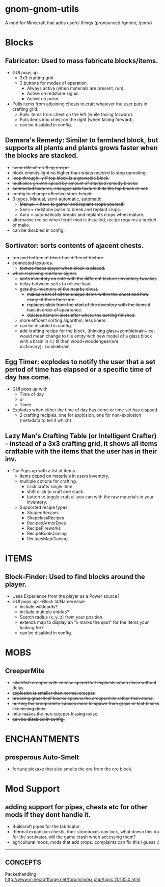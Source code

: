gnom-gnom-utils
===============

A mod for Minecraft that adds useful things (pronounced /ɡnom/, /ɲom/)

# Blocks
## Fabricator: Used to mass fabricate blocks/items.
  - GUI pops up.
    - 3x3 crafting grid.
    - 3 buttons for modes of operation.
      - Always active (when materials are present, run).
      - Active on redstone signal.
      - Active on pulse.
  - Pulls items from adjoining chests to craft whatever the user puts in crafting grid.
    - Pulls items from chest on the left (while facing forward).
    - Puts items into chest on the right (when facing forward).
    - can be disabled in config.

## Damara's Remedy: Similar to farmland block, but supports all plants and plants grows faster when the blocks are stacked.
  - ~~semi-dificult crafting recipe.~~
  - ~~block emmits light no higher than whats needed to stop uprooting.~~
  - ~~loop through -y if top block is a growable block.~~
  - ~~multiplies growth speed by amount of stacked remedy blocks.~~
  - ~~connected textures, changes side texture if its the top block or not.~~
  - ~~config to change effective stack height.~~
  - 3 types. Manual, semi-automatic, automatic.
    - ~~Manual = have to gather and replant crops yourself.~~
    - Semi = redstone pulse to break and replant crops.
    - Auto = automatically breaks and replants crops when mature.
  - alternative recipe when fcraft mod is installed, recipe requires a bucket of mako.
  - can be disabled in config.


## Sortivator: sorts contents of ajacent chests.
  - ~~top and bottom of block has different texture.~~
  - ~~connected textures.~~
    - ~~texture faces player when block is placed.~~
  - ~~when recieving redstone signal.~~
    - ~~sorts inventoty on side with the different texture (inventory tweaks).~~
    - delay between sorts to relieve load.
    - ~~gets the inventory of the nearby chest.~~
      - ~~makes a list of all the unique items within the chest and how many of them there are.~~
      - ~~replaces slots from the start of the inventory with the items it had, in order of apearance.~~
      - ~~deletes items in slots after where the sorting finished.~~
    - more efficent sorting algorithm, less linear.
    - can be disabled in config.
    - add crafting recipe for the block, (thinking glass+zombiebrain+ice, would mean change to tile entity with new model of a glass block with a brain in it.) til then wood+woodengear(ore dictionary)+zombiebrain.
 
## Egg Timer: explodes to notify the user that a set period of time has elapsed or a specific time of day has come.
  - GUI pops up with
    - Time of day
    - or
    - Timer
  - Explodes when either the time of day has come or time set has elapsed.
    - 2 crafting recipies, one for explosion, one for non-explosion (metadata to tell it which)
 
## Lazy Man's Crafting Table (or Intelligent Crafter) - instead of a 3x3 crafting grid, it shows all items craftable with the items that the user has in their inv.
  - Gui Pops up with a list of items.
    - items depnd on materials in users inventory.
    - multiple options for crafting.
      - click crafts single item.
      - shift click to craft one stack.
      - button to toggle craft all you can with the raw materials in your inventory.
    - Supported recipe types:
      - ShapedRecipes
      - ShapelessRecipes
      - RecipesArmorDyes
      - RecipeFireworks
      - RecipeBookCloning
      - RecipesMapCloning

# ITEMS
## Block-Finder: Used to find blocks around the player.
  - Uses Experience from the player as a Power source?
  - GUI pops up:
    -Block Id/Name/Value
      - include wildcards?
      - include multiple entries?
    - Search radius (x, y, z) from your position.
    - extends map to display an "x marks the spot" for the items your looking for?
    - can be disabled in config.
  

# MOBS
## CreeperMite
  - ~~silverfish creeper with imense speed that exploeds when close without delay.~~
  - ~~explosion is smaller than normal creeper.~~
  - ~~breaking grass/leaf blocks spawns the creepermite rather than stone.~~
  - ~~hurting the creepermite causes more to spawn from grass or leaf blocks like mining does.~~
  - ~~mite makes the hurt creeper hissing noise.~~
  - ~~can be disabled in config.~~
# ENCHANTMENTS
## prosperous Auto-Smelt
  - fortune pickaxe that also smelts the ore from the ore block.
    
# Mod Support
## adding support for pipes, chests etc for other mods if they dont handle it.
  - Buildcraft pipes for the fabricator
  - thermal expansion chests, their stronboxes can lock, what doesn this do for the sortivator, will the game crash when accessing them?
  - agricultural mods, mods that add crops. complaints can fix this i guess :)

-------------------------
CONCEPTS
-------------------------

Packethandling
http://www.minecraftforge.net/forum/index.php/topic,20135.0.html
